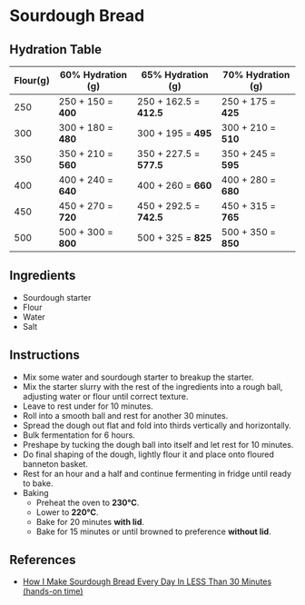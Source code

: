 # Sourdough Bread

## Hydration Table

| **Flour(g)** | **60% Hydration (g)** | **65% Hydration (g)**   | **70% Hydration (g)** |
| ------------ | --------------------- | ----------------------- | --------------------- |
| 250          | 250 + 150 = **400**   | 250 + 162.5 = **412.5** | 250 + 175 = **425**   |
| 300          | 300 + 180 = **480**   | 300 + 195 = **495**     | 300 + 210 = **510**   |
| 350          | 350 + 210 = **560**   | 350 + 227.5 = **577.5** | 350 + 245 = **595**   |
| 400          | 400 + 240 = **640**   | 400 + 260 = **660**     | 400 + 280 = **680**   |
| 450          | 450 + 270 = **720**   | 450 + 292.5 = **742.5** | 450 + 315 = **765**   |
| 500          | 500 + 300 = **800**   | 500 + 325 = **825**     | 500 + 350 = **850**   |

## Ingredients

- Sourdough starter
- Flour
- Water
- Salt

## Instructions

- Mix some water and sourdough starter to breakup the starter.
- Mix the starter slurry with the rest of the ingredients into a rough ball, adjusting water or flour until correct texture.
- Leave to rest under for 10 minutes.
- Roll into a smooth ball and rest for another 30 minutes.
- Spread the dough out flat and fold into thirds vertically and horizontally.
- Bulk fermentation for 6 hours.
- Preshape by tucking the dough ball into itself and let rest for 10 minutes.
- Do final shaping of the dough, lightly flour it and place onto floured banneton basket.
- Rest for an hour and a half and continue fermenting in fridge until ready to bake.
- Baking
  - Preheat the oven to **230°C**.
  - Lower to **220°C**.
  - Bake for 20 minutes **with lid**.
  - Bake for 15 minutes or until browned to preference **without lid**.

## References

- [How I Make Sourdough Bread Every Day In LESS Than 30 Minutes (hands-on time)](https://www.youtube.com/watch?v=ZxCf39G_7pY&t=384s)
